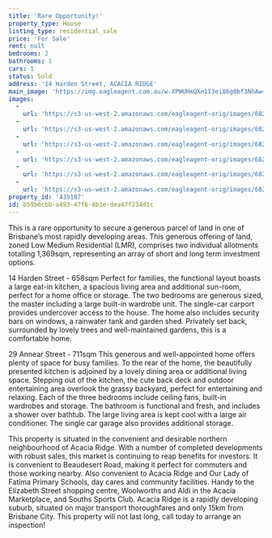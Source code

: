 ```yaml
---
title: 'Rare Opportunity!'
property_type: House
listing_type: residential_sale
price: 'For Sale'
rent: null
bedrooms: 2
bathrooms: 1
cars: 1
status: Sold
address: '14 Harden Street, ACACIA RIDGE'
main_image: 'https://img.eagleagent.com.au/w-XPWUHmQXm1I3ei86g0bf3NhAw=/1280x854/smart/https://s3-us-west-2.amazonaws.com/eagleagent-orig/images/6821482/126357110-image-M.jpg'
images:
  -
    url: 'https://s3-us-west-2.amazonaws.com/eagleagent-orig/images/6821487/126357110-image-E.jpg'
  -
    url: 'https://s3-us-west-2.amazonaws.com/eagleagent-orig/images/6821486/126357110-image-D.jpg'
  -
    url: 'https://s3-us-west-2.amazonaws.com/eagleagent-orig/images/6821485/126357110-image-C.jpg'
  -
    url: 'https://s3-us-west-2.amazonaws.com/eagleagent-orig/images/6821484/126357110-image-B.jpg'
  -
    url: 'https://s3-us-west-2.amazonaws.com/eagleagent-orig/images/6821483/126357110-image-A.jpg'
  -
    url: 'https://s3-us-west-2.amazonaws.com/eagleagent-orig/images/6821482/126357110-image-M.jpg'
property_id: '435187'
id: b59b6cbb-a493-47f6-8b1e-dea47f234d1c
---
```

This is a rare opportunity to secure a generous parcel of land in one of Brisbane’s most rapidly developing areas. This generous offering of land, zoned Low Medium Residential (LMR), comprises two individual allotments totalling 1,369sqm, representing an array of short and long term investment options.

14 Harden Street - 658sqm
Perfect for families, the functional layout boasts a large eat-in kitchen, a spacious living area and additional sun-room, perfect for a home office or storage. The two bedrooms are generous sized, the master including a large built-in wardrobe unit. The single-car carport provides undercover access to the house. The home also includes security bars on windows, a rainwater tank and garden shed. Privately set back, surrounded by lovely trees and well-maintained gardens, this is a comfortable home.

29 Annear Street - 711sqm
This generous and well-appointed home offers plenty of space for busy families. To the rear of the home, the beautifully presented kitchen is adjoined by a lovely dining area or additional living space. Stepping out of the kitchen, the cute back deck and outdoor entertaining area overlook the grassy backyard, perfect for entertaining and relaxing. Each of the three bedrooms include ceiling fans, built-in wardrobes and storage. The bathroom is functional and fresh, and includes a shower over bathtub. The large living area is kept cool with a large air conditioner. The single car garage also provides additional storage.

This property is situated in the convenient and desirable northern neighbourhood of Acacia Ridge. With a number of completed developments with robust sales, this market is continuing to reap benefits for investors. It is convenient to Beaudesert Road, making it perfect for commuters and those working nearby. Also convenient to Acacia Ridge and Our Lady of Fatima Primary Schools, day cares and community facilities. Handy to the Elizabeth Street shopping centre, Woolworths and Aldi in the Acacia Marketplace, and Souths Sports Club. Acacia Ridge is a rapidly developing suburb, situated on major transport thoroughfares and only 15km from Brisbane City. This property will not last long, call today to arrange an inspection!